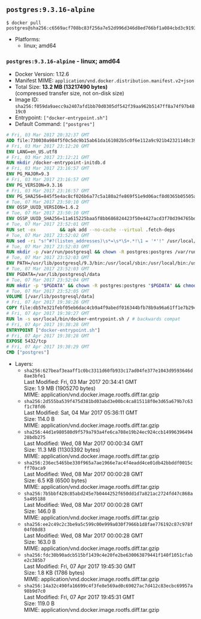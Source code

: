 ## `postgres:9.3.16-alpine`

```console
$ docker pull postgres@sha256:c6569acf708bc83f256a7e52d996d346d8ed766bf1a084cbd3c91936e14aaea4
```

-	Platforms:
	-	linux; amd64

### `postgres:9.3.16-alpine` - linux; amd64

-	Docker Version: 1.12.6
-	Manifest MIME: `application/vnd.docker.distribution.manifest.v2+json`
-	Total Size: **13.2 MB (13217490 bytes)**  
	(compressed transfer size, not on-disk size)
-	Image ID: `sha256:f059da9aecc9a2407afd1bb70d0305df542f39aa962b5147ff8a74f97b4819c0`
-	Entrypoint: `["docker-entrypoint.sh"]`
-	Default Command: `["postgres"]`

```dockerfile
# Fri, 03 Mar 2017 20:32:37 GMT
ADD file:730030a984f5f0c5dc9b15ab61da161082b5c0f6e112a9c921b42321140c3927 in / 
# Fri, 03 Mar 2017 23:12:20 GMT
ENV LANG=en_US.utf8
# Fri, 03 Mar 2017 23:12:21 GMT
RUN mkdir /docker-entrypoint-initdb.d
# Fri, 03 Mar 2017 23:16:57 GMT
ENV PG_MAJOR=9.3
# Fri, 03 Mar 2017 23:16:57 GMT
ENV PG_VERSION=9.3.16
# Fri, 03 Mar 2017 23:16:57 GMT
ENV PG_SHA256=845f5e4ac8cf026b6a77c5a180a2fe869f51e9d06acf8d0365b05505a2c66873
# Tue, 07 Mar 2017 23:50:10 GMT
ENV OSSP_UUID_VERSION=1.6.2
# Tue, 07 Mar 2017 23:50:10 GMT
ENV OSSP_UUID_SHA256=11a615225baa5f8bb686824423f50e4427acd3f70d394765bdff32801f0fd5b0
# Tue, 07 Mar 2017 23:52:01 GMT
RUN set -ex 		&& apk add --no-cache --virtual .fetch-deps 		ca-certificates 		openssl 		tar 		&& wget -O postgresql.tar.bz2 "https://ftp.postgresql.org/pub/source/v$PG_VERSION/postgresql-$PG_VERSION.tar.bz2" 	&& echo "$PG_SHA256 *postgresql.tar.bz2" | sha256sum -c - 	&& mkdir -p /usr/src/postgresql 	&& tar 		--extract 		--file postgresql.tar.bz2 		--directory /usr/src/postgresql 		--strip-components 1 	&& rm postgresql.tar.bz2 		&& apk add --no-cache --virtual .build-deps 		bison 		coreutils 		flex 		gcc 		libc-dev 		libedit-dev 		libxml2-dev 		libxslt-dev 		make 		openssl-dev 		perl 		util-linux-dev 		zlib-dev 		&& wget -O uuid.tar.gz "https://www.mirrorservice.org/sites/ftp.ossp.org/pkg/lib/uuid/uuid-$OSSP_UUID_VERSION.tar.gz" 	&& echo "$OSSP_UUID_SHA256 *uuid.tar.gz" | sha256sum -c - 	&& mkdir -p /usr/src/ossp-uuid 	&& tar 		--extract 		--file uuid.tar.gz 		--directory /usr/src/ossp-uuid 		--strip-components 1 	&& rm uuid.tar.gz 	&& ( 		cd /usr/src/ossp-uuid 		&& ./configure 			--prefix=/usr/local 		&& make -j "$(nproc)" 		&& make install 	) 	&& rm -rf /usr/src/ossp-uuid 		&& cd /usr/src/postgresql 	&& awk '$1 == "#define" && $2 == "DEFAULT_PGSOCKET_DIR" && $3 == "\"/tmp\"" { $3 = "\"/var/run/postgresql\""; print; next } { print }' src/include/pg_config_manual.h > src/include/pg_config_manual.h.new 	&& grep '/var/run/postgresql' src/include/pg_config_manual.h.new 	&& mv src/include/pg_config_manual.h.new src/include/pg_config_manual.h 	&& ./configure 		--enable-integer-datetimes 		--enable-thread-safety 		--disable-rpath 		--with-ossp-uuid 		--with-gnu-ld 		--with-pgport=5432 		--with-system-tzdata=/usr/share/zoneinfo 		--prefix=/usr/local 		--with-includes=/usr/local/include 		--with-libraries=/usr/local/lib 				--with-openssl 		--with-libxml 		--with-libxslt 	&& make -j "$(nproc)" world 	&& make install-world 	&& make -C contrib install 		&& runDeps="$( 		scanelf --needed --nobanner --recursive /usr/local 			| awk '{ gsub(/,/, "\nso:", $2); print "so:" $2 }' 			| sort -u 			| xargs -r apk info --installed 			| sort -u 	)" 	&& apk add --no-cache --virtual .postgresql-rundeps 		$runDeps 		bash 		su-exec 		tzdata 	&& apk del .fetch-deps .build-deps 	&& cd / 	&& rm -rf 		/usr/src/postgresql 		/usr/local/share/doc 		/usr/local/share/man 	&& find /usr/local -name '*.a' -delete
# Tue, 07 Mar 2017 23:52:02 GMT
RUN sed -ri "s!^#?(listen_addresses)\s*=\s*\S+.*!\1 = '*'!" /usr/local/share/postgresql/postgresql.conf.sample
# Tue, 07 Mar 2017 23:52:03 GMT
RUN mkdir -p /var/run/postgresql && chown -R postgres:postgres /var/run/postgresql && chmod g+s /var/run/postgresql
# Tue, 07 Mar 2017 23:52:03 GMT
ENV PATH=/usr/lib/postgresql/9.3/bin:/usr/local/sbin:/usr/local/bin:/usr/sbin:/usr/bin:/sbin:/bin
# Tue, 07 Mar 2017 23:52:03 GMT
ENV PGDATA=/var/lib/postgresql/data
# Tue, 07 Mar 2017 23:52:04 GMT
RUN mkdir -p "$PGDATA" && chown -R postgres:postgres "$PGDATA" && chmod 777 "$PGDATA" # this 777 will be replaced by 700 at runtime (allows semi-arbitrary "--user" values)
# Tue, 07 Mar 2017 23:52:05 GMT
VOLUME [/var/lib/postgresql/data]
# Fri, 07 Apr 2017 19:38:26 GMT
COPY file:db57e321febf05eb6dac4cb9a4f9abedf016344bfb78b9a96a61ff1e7b294802 in /usr/local/bin/ 
# Fri, 07 Apr 2017 19:38:27 GMT
RUN ln -s usr/local/bin/docker-entrypoint.sh / # backwards compat
# Fri, 07 Apr 2017 19:38:28 GMT
ENTRYPOINT ["docker-entrypoint.sh"]
# Fri, 07 Apr 2017 19:38:28 GMT
EXPOSE 5432/tcp
# Fri, 07 Apr 2017 19:38:29 GMT
CMD ["postgres"]
```

-	Layers:
	-	`sha256:627beaf3eaaff1c0bc3311d60fb933c17ad04fe377e1043d9593646d8ae3bfe1`  
		Last Modified: Fri, 03 Mar 2017 20:34:41 GMT  
		Size: 1.9 MB (1905270 bytes)  
		MIME: application/vnd.docker.image.rootfs.diff.tar.gzip
	-	`sha256:2d555ba539f475d381bd03abd3e00bc4ca815118f0e3d65a679b7c63f1c78fd6`  
		Last Modified: Sat, 04 Mar 2017 05:36:11 GMT  
		Size: 114.0 B  
		MIME: application/vnd.docker.image.rootfs.diff.tar.gzip
	-	`sha256:44d1e980580d9f579a793a4fe6ca708e19b24ec924ccb1499639649428bdb275`  
		Last Modified: Wed, 08 Mar 2017 00:00:34 GMT  
		Size: 11.3 MB (11303392 bytes)  
		MIME: application/vnd.docker.image.rootfs.diff.tar.gzip
	-	`sha256:236ec5465be330f965a7ae1966e7ac4f4eadd4ce01db42bbddf0015cff70aca9`  
		Last Modified: Wed, 08 Mar 2017 00:00:28 GMT  
		Size: 6.5 KB (6500 bytes)  
		MIME: application/vnd.docker.image.rootfs.diff.tar.gzip
	-	`sha256:7b5bbf428c85abd245e7b0444252f650dd1d7a821ac2724fd47c868a5a495188`  
		Last Modified: Wed, 08 Mar 2017 00:00:28 GMT  
		Size: 146.0 B  
		MIME: application/vnd.docker.image.rootfs.diff.tar.gzip
	-	`sha256:ee2c49c2c3be9a5c599c00e999a030f7966b1d8fae776192c87c978f04f08d83`  
		Last Modified: Wed, 08 Mar 2017 00:00:28 GMT  
		Size: 163.0 B  
		MIME: application/vnd.docker.image.rootfs.diff.tar.gzip
	-	`sha256:fdc30b90adcb515bf1439c4e20fe2be630063879441f140f1051cfabe2c385b7`  
		Last Modified: Fri, 07 Apr 2017 19:45:30 GMT  
		Size: 1.8 KB (1786 bytes)  
		MIME: application/vnd.docker.image.rootfs.diff.tar.gzip
	-	`sha256:14a32c490fa16699c4f3fe8e569ad0c69027ac7d412c83ecbc69957a98b9d7c0`  
		Last Modified: Fri, 07 Apr 2017 19:45:31 GMT  
		Size: 119.0 B  
		MIME: application/vnd.docker.image.rootfs.diff.tar.gzip
